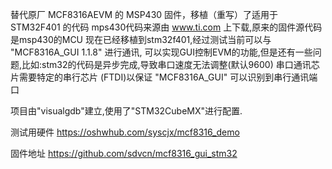 替代原厂 MCF8316AEVM 的 MSP430 固件，移植（重写）了适用于 STM32F401 的代码
mps430代码来源由 www.ti.com 上下载,原来的固件源代码是msp430的MCU
现在已经移植到stm32f401,经过测试当前可以与 "MCF8316A_GUI 1.1.8" 进行通讯,
可以实现GUI控制EVM的功能,但是还有一些问题,比如:stm32的代码是异步完成,导致串口速度无法调整(默认9600)
串口通讯芯片需要特定的串行芯片 (FTDI)以保证 "MCF8316A_GUI"  可以识别到串行通讯端口

项目由"visualgdb"建立,使用了"STM32CubeMX"进行配置.

测试用硬件
https://oshwhub.com/syscjx/mcf8316_demo

固件地址
https://github.com/sdvcn/mcf8316_gui_stm32